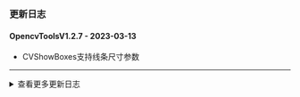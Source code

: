 ### 更新日志


#### OpencvToolsV1.2.7 - 2023-03-13
* CVShowBoxes支持线条尺寸参数
---

<details onclose>
<summary>查看更多更新日志</summary>

#### OpencvToolsV1.2.6 - 2023-03-13
* 新增图片文件转base64方法
---

#### OpencvToolsV1.2.5 - 2023-03-13
* 自动打包并发布
---


#### OpencvToolsV1.2.4 - 2023-02-24
* 优化VideoCaptureBaseProcess
---

#### OpencvToolsV1.2.3 - 2023-02-23
* 优化Ascend解码速度
----
#### OpencvToolsV1.2.2 - 2023-02-22
* 优化Ascend解码速度
----
#### OpencvToolsV1.2.1 - 2023-02-01
* 优化draw ocr 方法
----
#### OpencvToolsV1.2.0 - 2023-01-16
* 输出相机解码失败原因,输出解码失败详细原因
---
#### OpencvToolsV1.1.9 - 2023-01-16
* 输出相机解码失败原因,输出解码失败详细原因
---
#### OpencvToolsV1.1.8 - 2023-01-16
* 自动安装jade最新版本
---
#### OpencvToolsV1.1.7 - 2022-12-30
* 支持华为Ascend解码
* 日志输出Ascend芯片解码
* 优化Ascend芯片解码
* device类型统一使用ascend
* update CVShowBoxes 方法
* update base64转图片和cv2的方法
---
</details>